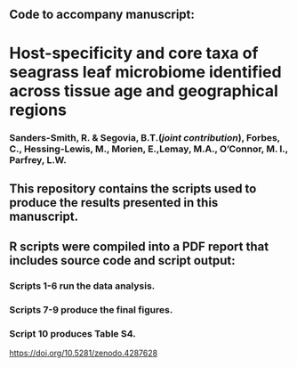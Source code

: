 ## Code to accompany manuscript:

# Host-specificity and core taxa of seagrass leaf microbiome identified across tissue age and geographical regions
### **Sanders-Smith, R. & Segovia, B.T.**(*joint contribution*), Forbes, C., Hessing-Lewis, M., Morien, E.,Lemay, M.A., O’Connor, M. I., Parfrey, L.W. 

## This repository contains the scripts used to produce the results presented in this manuscript.

## R scripts were compiled into a PDF report that includes source code and script output:
### Scripts 1-6 run the data analysis.
### Scripts 7-9 produce the final figures.
### Script 10 produces Table S4.

https://doi.org/10.5281/zenodo.4287628
